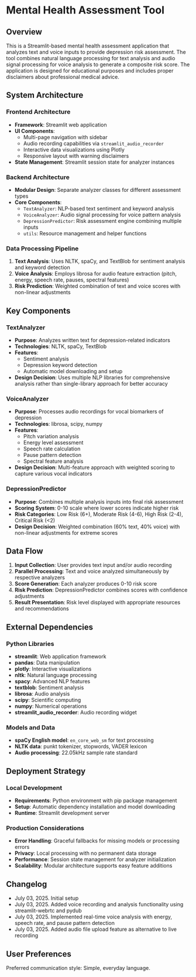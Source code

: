 # Mental Health Assessment Tool

## Overview

This is a Streamlit-based mental health assessment application that analyzes text and voice inputs to provide depression risk assessment. The tool combines natural language processing for text analysis and audio signal processing for voice analysis to generate a composite risk score. The application is designed for educational purposes and includes proper disclaimers about professional medical advice.

## System Architecture

### Frontend Architecture
- **Framework**: Streamlit web application
- **UI Components**: 
  - Multi-page navigation with sidebar
  - Audio recording capabilities via `streamlit_audio_recorder`
  - Interactive data visualizations using Plotly
  - Responsive layout with warning disclaimers
- **State Management**: Streamlit session state for analyzer instances

### Backend Architecture
- **Modular Design**: Separate analyzer classes for different assessment types
- **Core Components**:
  - `TextAnalyzer`: NLP-based text sentiment and keyword analysis
  - `VoiceAnalyzer`: Audio signal processing for voice pattern analysis
  - `DepressionPredictor`: Risk assessment engine combining multiple inputs
  - `utils`: Resource management and helper functions

### Data Processing Pipeline
1. **Text Analysis**: Uses NLTK, spaCy, and TextBlob for sentiment analysis and keyword detection
2. **Voice Analysis**: Employs librosa for audio feature extraction (pitch, energy, speech rate, pauses, spectral features)
3. **Risk Prediction**: Weighted combination of text and voice scores with non-linear adjustments

## Key Components

### TextAnalyzer
- **Purpose**: Analyzes written text for depression-related indicators
- **Technologies**: NLTK, spaCy, TextBlob
- **Features**: 
  - Sentiment analysis
  - Depression keyword detection
  - Automatic model downloading and setup
- **Design Decision**: Uses multiple NLP libraries for comprehensive analysis rather than single-library approach for better accuracy

### VoiceAnalyzer
- **Purpose**: Processes audio recordings for vocal biomarkers of depression
- **Technologies**: librosa, scipy, numpy
- **Features**:
  - Pitch variation analysis
  - Energy level assessment
  - Speech rate calculation
  - Pause pattern detection
  - Spectral feature analysis
- **Design Decision**: Multi-feature approach with weighted scoring to capture various vocal indicators

### DepressionPredictor
- **Purpose**: Combines multiple analysis inputs into final risk assessment
- **Scoring System**: 0-10 scale where lower scores indicate higher risk
- **Risk Categories**: Low Risk (6+), Moderate Risk (4-6), High Risk (2-4), Critical Risk (<2)
- **Design Decision**: Weighted combination (60% text, 40% voice) with non-linear adjustments for extreme scores

## Data Flow

1. **Input Collection**: User provides text input and/or audio recording
2. **Parallel Processing**: Text and voice analyzed simultaneously by respective analyzers
3. **Score Generation**: Each analyzer produces 0-10 risk score
4. **Risk Prediction**: DepressionPredictor combines scores with confidence adjustments
5. **Result Presentation**: Risk level displayed with appropriate resources and recommendations

## External Dependencies

### Python Libraries
- **streamlit**: Web application framework
- **pandas**: Data manipulation
- **plotly**: Interactive visualizations
- **nltk**: Natural language processing
- **spacy**: Advanced NLP features
- **textblob**: Sentiment analysis
- **librosa**: Audio analysis
- **scipy**: Scientific computing
- **numpy**: Numerical operations
- **streamlit_audio_recorder**: Audio recording widget

### Models and Data
- **spaCy English model**: `en_core_web_sm` for text processing
- **NLTK data**: punkt tokenizer, stopwords, VADER lexicon
- **Audio processing**: 22.05kHz sample rate standard

## Deployment Strategy

### Local Development
- **Requirements**: Python environment with pip package management
- **Setup**: Automatic dependency installation and model downloading
- **Runtime**: Streamlit development server

### Production Considerations
- **Error Handling**: Graceful fallbacks for missing models or processing errors
- **Privacy**: Local processing with no permanent data storage
- **Performance**: Session state management for analyzer initialization
- **Scalability**: Modular architecture supports easy feature additions

## Changelog
- July 03, 2025. Initial setup
- July 03, 2025. Added voice recording and analysis functionality using streamlit-webrtc and pydub
- July 03, 2025. Implemented real-time voice analysis with energy, speech rate, and pause pattern detection
- July 03, 2025. Added audio file upload feature as alternative to live recording

## User Preferences

Preferred communication style: Simple, everyday language.
